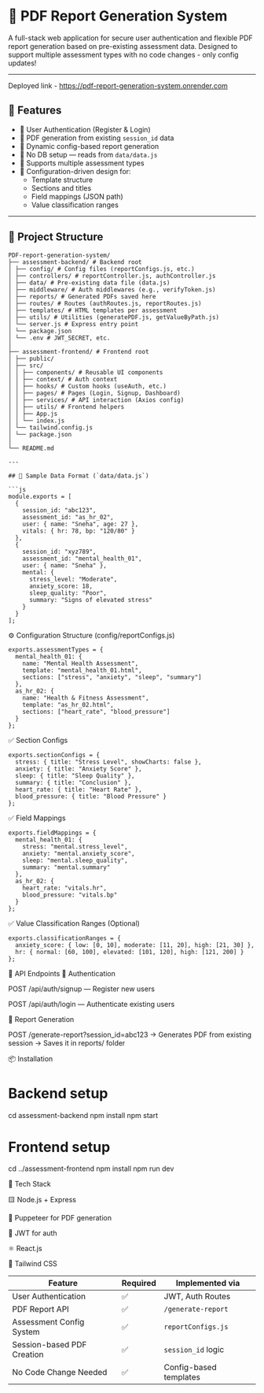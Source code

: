 # 📄 PDF Report Generation System

A full-stack web application for secure user authentication and flexible PDF report generation based on pre-existing assessment data. Designed to support multiple assessment types with no code changes - only config updates!

---
Deployed link - https://pdf-report-generation-system.onrender.com

## 🚀 Features

- 🔐 User Authentication (Register & Login)
- 📄 PDF generation from existing `session_id` data
- 🧩 Dynamic config-based report generation
- 💾 No DB setup — reads from `data/data.js`
- 💼 Supports multiple assessment types
- 🧠 Configuration-driven design for:
  - Template structure
  - Sections and titles
  - Field mappings (JSON path)
  - Value classification ranges

---

## 📁 Project Structure
```
PDF-report-generation-system/
├── assessment-backend/ # Backend root
│ ├── config/ # Config files (reportConfigs.js, etc.)
│ ├── controllers/ # reportController.js, authController.js
│ ├── data/ # Pre-existing data file (data.js)
│ ├── middleware/ # Auth middlewares (e.g., verifyToken.js)
│ ├── reports/ # Generated PDFs saved here
│ ├── routes/ # Routes (authRoutes.js, reportRoutes.js)
│ ├── templates/ # HTML templates per assessment
│ ├── utils/ # Utilities (generatePDF.js, getValueByPath.js)
│ └── server.js # Express entry point
│ └── package.json
│ └── .env # JWT_SECRET, etc.
│
├── assessment-frontend/ # Frontend root
│ ├── public/
│ ├── src/
│ │ ├── components/ # Reusable UI components
│ │ ├── context/ # Auth context
│ │ ├── hooks/ # Custom hooks (useAuth, etc.)
│ │ ├── pages/ # Pages (Login, Signup, Dashboard)
│ │ ├── services/ # API interaction (Axios config)
│ │ ├── utils/ # Frontend helpers
│ │ ├── App.js
│ │ └── index.js
│ └── tailwind.config.js
│ └── package.json
│
└── README.md

---

## 🧾 Sample Data Format (`data/data.js`)

```js
module.exports = [
  {
    session_id: "abc123",
    assessment_id: "as_hr_02",
    user: { name: "Sneha", age: 27 },
    vitals: { hr: 78, bp: "120/80" }
  },
  {
    session_id: "xyz789",
    assessment_id: "mental_health_01",
    user: { name: "Sneha" },
    mental: {
      stress_level: "Moderate",
      anxiety_score: 18,
      sleep_quality: "Poor",
      summary: "Signs of elevated stress"
    }
  }
];
```

⚙️ Configuration Structure (config/reportConfigs.js)
```
exports.assessmentTypes = {
  mental_health_01: {
    name: "Mental Health Assessment",
    template: "mental_health_01.html",
    sections: ["stress", "anxiety", "sleep", "summary"]
  },
  as_hr_02: {
    name: "Health & Fitness Assessment",
    template: "as_hr_02.html",
    sections: ["heart_rate", "blood_pressure"]
  }
};
```


✅ Section Configs

```
exports.sectionConfigs = {
  stress: { title: "Stress Level", showCharts: false },
  anxiety: { title: "Anxiety Score" },
  sleep: { title: "Sleep Quality" },
  summary: { title: "Conclusion" },
  heart_rate: { title: "Heart Rate" },
  blood_pressure: { title: "Blood Pressure" }
};
```


✅ Field Mappings
```
exports.fieldMappings = {
  mental_health_01: {
    stress: "mental.stress_level",
    anxiety: "mental.anxiety_score",
    sleep: "mental.sleep_quality",
    summary: "mental.summary"
  },
  as_hr_02: {
    heart_rate: "vitals.hr",
    blood_pressure: "vitals.bp"
  }
};
```


✅ Value Classification Ranges (Optional)

```
exports.classificationRanges = {
  anxiety_score: { low: [0, 10], moderate: [11, 20], high: [21, 30] },
  hr: { normal: [60, 100], elevated: [101, 120], high: [121, 200] }
};
```


📡 API Endpoints
🔐 Authentication

POST /api/auth/signup — Register new users

POST /api/auth/login — Authenticate existing users

📝 Report Generation

POST /generate-report?session_id=abc123
→ Generates PDF from existing session
→ Saves it in reports/ folder

📦 Installation

# Backend setup
cd assessment-backend
npm install
npm start

# Frontend setup
cd ../assessment-frontend
npm install
npm run dev

📌 Tech Stack

🟨 Node.js + Express

📄 Puppeteer for PDF generation

🔐 JWT for auth

⚛️ React.js

💨 Tailwind CSS

| Feature                    | Required | Implemented via        |
| -------------------------- | -------- | ---------------------- |
| User Authentication        | ✅        | JWT, Auth Routes       |
| PDF Report API             | ✅        | `/generate-report`     |
| Assessment Config System   | ✅        | `reportConfigs.js`     |
| Session-based PDF Creation | ✅        | `session_id` logic     |
| No Code Change Needed      | ✅        | Config-based templates |

